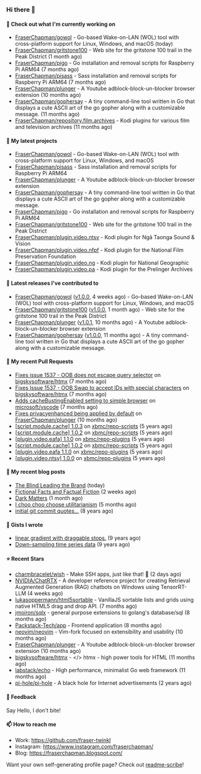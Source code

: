 ### Hi there 👋

#### 👷 Check out what I'm currently working on

- [FraserChapman/gowol](https://github.com/FraserChapman/gowol) - Go-based Wake-on-LAN (WOL) tool with cross-platform support for Linux, Windows, and macOS (today)
- [FraserChapman/gritstone100](https://github.com/FraserChapman/gritstone100) - Web site for the gritstone 100 trail in the Peak District  (1 month ago)
- [FraserChapman/pigo](https://github.com/FraserChapman/pigo) - Go installation and removal scripts for Raspberry Pi ARM64 (7 months ago)
- [FraserChapman/pisass](https://github.com/FraserChapman/pisass) - Sass installation and removal scripts for Raspberry Pi ARM64 (7 months ago)
- [FraserChapman/plunger](https://github.com/FraserChapman/plunger) - A Youtube adblock-block-un-blocker browser extension (10 months ago)
- [FraserChapman/gophersay](https://github.com/FraserChapman/gophersay) - A tiny command-line tool written in Go that displays a cute ASCII art of the go gopher along with a customizable message. (11 months ago)
- [FraserChapman/repository.film.archives](https://github.com/FraserChapman/repository.film.archives) - Kodi plugins for various film and television archives (11 months ago)

#### 🌱 My latest projects

- [FraserChapman/gowol](https://github.com/FraserChapman/gowol) - Go-based Wake-on-LAN (WOL) tool with cross-platform support for Linux, Windows, and macOS
- [FraserChapman/pisass](https://github.com/FraserChapman/pisass) - Sass installation and removal scripts for Raspberry Pi ARM64
- [FraserChapman/plunger](https://github.com/FraserChapman/plunger) - A Youtube adblock-block-un-blocker browser extension
- [FraserChapman/gophersay](https://github.com/FraserChapman/gophersay) - A tiny command-line tool written in Go that displays a cute ASCII art of the go gopher along with a customizable message.
- [FraserChapman/pigo](https://github.com/FraserChapman/pigo) - Go installation and removal scripts for Raspberry Pi ARM64
- [FraserChapman/gritstone100](https://github.com/FraserChapman/gritstone100) - Web site for the gritstone 100 trail in the Peak District 
- [FraserChapman/plugin.video.ntsv](https://github.com/FraserChapman/plugin.video.ntsv) - Kodi plugin for Ngā Taonga Sound &amp; Vision
- [FraserChapman/plugin.video.nfpf](https://github.com/FraserChapman/plugin.video.nfpf) - Kodi plugin for the National Film Preservation Foundation
- [FraserChapman/plugin.video.ng](https://github.com/FraserChapman/plugin.video.ng) - Kodi plugin for National Geographic
- [FraserChapman/plugin.video.pa](https://github.com/FraserChapman/plugin.video.pa) - Kodi plugin for the Prelinger Archives

#### 🔭 Latest releases I've contributed to

- [FraserChapman/gowol](https://github.com/FraserChapman/gowol) ([v1.0.0](https://github.com/FraserChapman/gowol/releases/tag/v1.0.0), 4 weeks ago) - Go-based Wake-on-LAN (WOL) tool with cross-platform support for Linux, Windows, and macOS
- [FraserChapman/gritstone100](https://github.com/FraserChapman/gritstone100) ([v1.0.0](https://github.com/FraserChapman/gritstone100/releases/tag/v1.0.0), 1 month ago) - Web site for the gritstone 100 trail in the Peak District 
- [FraserChapman/plunger](https://github.com/FraserChapman/plunger) ([v1.0.1](https://github.com/FraserChapman/plunger/releases/tag/v1.0.1), 10 months ago) - A Youtube adblock-block-un-blocker browser extension
- [FraserChapman/gophersay](https://github.com/FraserChapman/gophersay) ([v1.0.0](https://github.com/FraserChapman/gophersay/releases/tag/v1.0.0), 11 months ago) - A tiny command-line tool written in Go that displays a cute ASCII art of the go gopher along with a customizable message.

#### 🔨 My recent Pull Requests

- [Fixes issue 1537 - OOB does not escape query selector](https://github.com/bigskysoftware/htmx/pull/2319) on [bigskysoftware/htmx](https://github.com/bigskysoftware/htmx) (7 months ago)
- [Fixes Issue 1537 - OOB Swap to accept IDs with special characters](https://github.com/bigskysoftware/htmx/pull/2318) on [bigskysoftware/htmx](https://github.com/bigskysoftware/htmx) (7 months ago)
- [Adds cacheBustingEnabled setting to simple browser](https://github.com/microsoft/vscode/pull/205106) on [microsoft/vscode](https://github.com/microsoft/vscode) (7 months ago)
- [Fixes privacyenhanced being applied by default](https://github.com/FraserChapman/plunger/pull/3) on [FraserChapman/plunger](https://github.com/FraserChapman/plunger) (10 months ago)
- [[script.module.cache] 1.0.3](https://github.com/xbmc/repo-scripts/pull/1125) on [xbmc/repo-scripts](https://github.com/xbmc/repo-scripts) (5 years ago)
- [[script.module.cache] 1.0.2](https://github.com/xbmc/repo-scripts/pull/1124) on [xbmc/repo-scripts](https://github.com/xbmc/repo-scripts) (5 years ago)
- [[plugin.video.eafa] 1.1.0](https://github.com/xbmc/repo-plugins/pull/2479) on [xbmc/repo-plugins](https://github.com/xbmc/repo-plugins) (5 years ago)
- [[script.module.cache] 1.0.2](https://github.com/xbmc/repo-scripts/pull/1115) on [xbmc/repo-scripts](https://github.com/xbmc/repo-scripts) (5 years ago)
- [[plugin.video.eafa 1.1.0](https://github.com/xbmc/repo-plugins/pull/2477) on [xbmc/repo-plugins](https://github.com/xbmc/repo-plugins) (5 years ago)
- [[plugin.video.ntsv] 1.0.0](https://github.com/xbmc/repo-plugins/pull/2470) on [xbmc/repo-plugins](https://github.com/xbmc/repo-plugins) (5 years ago)

#### 📜 My recent blog posts

- [The Blind Leading the Brand](https://fraserchapman.blogspot.com/2024/09/the-blind-leading-brand.html) (today)
- [Fictional Facts and Factual Fiction](https://fraserchapman.blogspot.com/2024/09/fictional-facts-and-factual-fiction.html) (2 weeks ago)
- [Dark Matters](https://fraserchapman.blogspot.com/2024/08/dark-matters.html) (1 month ago)
- [I choo choo choose utilitarianism](https://fraserchapman.blogspot.com/2024/04/i-choo-choo-choose-utilitarianism.html) (5 months ago)
- [initial git commit quotes...](https://fraserchapman.blogspot.com/2015/11/initial-git-commit-quotes.html) (8 years ago)

#### 📓 Gists I wrote

- [linear gradient with draggable stops.](https://gist.github.com/3487b048b07a74c3e20a) (9 years ago)
- [Down-sampling time series data](https://gist.github.com/649f1aba28f6bc941d5c) (9 years ago)

#### ⭐ Recent Stars

- [charmbracelet/wish](https://github.com/charmbracelet/wish) - Make SSH apps, just like that! 💫 (2 days ago)
- [NVIDIA/ChatRTX](https://github.com/NVIDIA/ChatRTX) - A developer reference project for creating Retrieval Augmented Generation (RAG) chatbots on Windows using TensorRT-LLM (4 weeks ago)
- [lukasoppermann/html5sortable](https://github.com/lukasoppermann/html5sortable) - VanillaJS sortable lists and grids using native HTML5 drag and drop API. (7 months ago)
- [jmoiron/sqlx](https://github.com/jmoiron/sqlx) - general purpose extensions to golang&#39;s database/sql (8 months ago)
- [Packstack-Tech/app](https://github.com/Packstack-Tech/app) - Frontend application (8 months ago)
- [neovim/neovim](https://github.com/neovim/neovim) - Vim-fork focused on extensibility and usability (10 months ago)
- [FraserChapman/plunger](https://github.com/FraserChapman/plunger) - A Youtube adblock-block-un-blocker browser extension (10 months ago)
- [bigskysoftware/htmx](https://github.com/bigskysoftware/htmx) - &lt;/&gt; htmx - high power tools for HTML (11 months ago)
- [labstack/echo](https://github.com/labstack/echo) - High performance, minimalist Go web framework (11 months ago)
- [pi-hole/pi-hole](https://github.com/pi-hole/pi-hole) - A black hole for Internet advertisements (2 years ago)


#### 💬 Feedback

Say Hello, I don't bite!

#### 📫 How to reach me

- Work: https://github.com/fraser-twinkl
- Instagram: https://www.instagram.com/fraserchapman/
- Blog: https://fraserchapman.blogspot.com/

Want your own self-generating profile page? Check out [readme-scribe](https://github.com/muesli/readme-scribe)!


